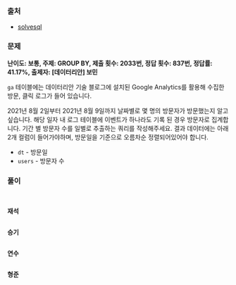 ### 출처
- [solvesql](https://solvesql.com/problems/blog-counter/)

### 문제

**난이도: 보통, 주제: GROUP BY, 제출 횟수: 2033번, 정답 횟수: 837번, 정답률: 41.17%, 출제자: [데이터리안] 보민**

`ga` 테이블에는 데이터리안 기술 블로그에 설치된 Google Analytics를 활용해 수집한 방문, 클릭 로그가 들어 있습니다.

2021년 8월 2일부터 2021년 8월 9일까지 날짜별로 몇 명의 방문자가 방문했는지 알고 싶습니다. 해당 일자 내 로그 테이블에 이벤트가 하나라도 기록 된 경우 방문자로 집계합니다. 기간 별 방문자 수를 일별로 추출하는 쿼리를 작성해주세요. 결과 데이터에는 아래 2개 컬럼이 들어가야하며, 방문일을 기준으로 오름차순 정렬되어있어야 합니다.

- `dt` - 방문일
- `users` - 방문자 수

### 풀이
<br>

**재석**

```sql
```   

**승기**

```sql
```

**연수**

```sql
```

**형준**
```sql
```

